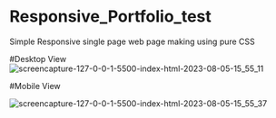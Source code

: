 # Responsive_Portfolio_test
Simple Responsive single page web page making using pure CSS

#Desktop View
![screencapture-127-0-0-1-5500-index-html-2023-08-05-15_55_11](https://github.com/RavinduHarshana/Responsive_Portfolio_test/assets/90878501/7962bad1-2a10-4274-a117-8399d3a4051e)

#Mobile View 

![screencapture-127-0-0-1-5500-index-html-2023-08-05-15_55_37](https://github.com/RavinduHarshana/Responsive_Portfolio_test/assets/90878501/daec0ac0-d12c-42a8-8e0e-2d0c8537c187)
